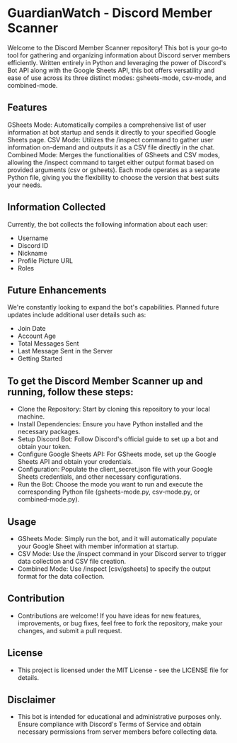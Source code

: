 # GuardianWatch - Discord Member Scanner

Welcome to the Discord Member Scanner repository! This bot is your go-to tool for gathering and organizing information about Discord server members efficiently. Written entirely in Python and leveraging the power of Discord's Bot API along with the Google Sheets API, this bot offers versatility and ease of use across its three distinct modes: gsheets-mode, csv-mode, and combined-mode.

## Features

GSheets Mode: Automatically compiles a comprehensive list of user information at bot startup and sends it directly to your specified Google Sheets page.
CSV Mode: Utilizes the /inspect command to gather user information on-demand and outputs it as a CSV file directly in the chat.
Combined Mode: Merges the functionalities of GSheets and CSV modes, allowing the /inspect command to target either output format based on provided arguments (csv or gsheets).
Each mode operates as a separate Python file, giving you the flexibility to choose the version that best suits your needs.

## Information Collected

Currently, the bot collects the following information about each user:
- Username
- Discord ID
- Nickname
- Profile Picture URL
- Roles

## Future Enhancements

We're constantly looking to expand the bot's capabilities. Planned future updates include additional user details such as:
- Join Date
- Account Age
- Total Messages Sent
- Last Message Sent in the Server
- Getting Started

## To get the Discord Member Scanner up and running, follow these steps:

- Clone the Repository: Start by cloning this repository to your local machine.
- Install Dependencies: Ensure you have Python installed and the necessary packages.
- Setup Discord Bot: Follow Discord's official guide to set up a bot and obtain your token.
- Configure Google Sheets API: For GSheets mode, set up the Google Sheets API and obtain your credentials.
- Configuration: Populate the client_secret.json file with your Google Sheets credentials, and other necessary configurations.
- Run the Bot: Choose the mode you want to run and execute the corresponding Python file (gsheets-mode.py, csv-mode.py, or combined-mode.py).

## Usage

- GSheets Mode: Simply run the bot, and it will automatically populate your Google Sheet with member information at startup.
- CSV Mode: Use the /inspect command in your Discord server to trigger data collection and CSV file creation.
- Combined Mode: Use /inspect [csv/gsheets] to specify the output format for the data collection.

## Contribution
- Contributions are welcome! If you have ideas for new features, improvements, or bug fixes, feel free to fork the repository, make your changes, and submit a pull request.

## License
- This project is licensed under the MIT License - see the LICENSE file for details.

## Disclaimer
- This bot is intended for educational and administrative purposes only. Ensure compliance with Discord's Terms of Service and obtain necessary permissions from server members before collecting data.
